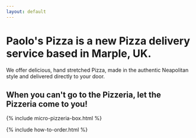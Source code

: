 ```yaml
---
layout: default
---
```


# Paolo's Pizza is a new Pizza delivery service based in Marple, UK.

We offer delicious, hand stretched Pizza, made in the authentic Neapolitan style and delivered directly to your door.

## When you can't go to the Pizzeria, let the Pizzeria come to you!

{% include micro-pizzeria-box.html %}

{% include how-to-order.html %}

